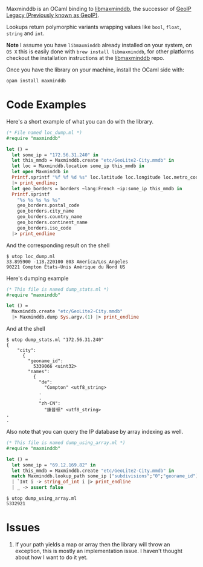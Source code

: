 Maxminddb is an OCaml binding to [libmaxminddb](https://github.com/maxmind/libmaxminddb),
the successor of [GeoIP Legacy (Previously known as
GeoIP)](http://dev.maxmind.com/geoip/).

Lookups return polymorphic variants wrapping values like `bool`,
`float`, `string` and `int`.

**Note** I assume you have `libmaxminddb` already installed on your
system, on `OS X` this is easily done with `brew install
libmaxminddb`, for other platforms checkout the installation
instructions at the [libmaxminddb](https://github.com/maxmind/libmaxminddb) repo.

Once you have the library on your machine, install the OCaml side with:

```shell
opam install maxminddb
```

# Code Examples

Here's a short example of what you can do with the library.

```ocaml
(* File named loc_dump.ml *)
#require "maxminddb"

let () =
  let some_ip = "172.56.31.240" in
  let this_mmdb = Maxminddb.create "etc/GeoLite2-City.mmdb" in
  let loc = Maxminddb.location some_ip this_mmdb in
  let open Maxminddb in
  Printf.sprintf "%f %f %d %s" loc.latitude loc.longitude loc.metro_code loc.time_zone
  |> print_endline;
  let geo_borders = borders ~lang:French ~ip:some_ip this_mmdb in
  Printf.sprintf
    "%s %s %s %s %s"
    geo_borders.postal_code
    geo_borders.city_name
    geo_borders.country_name
    geo_borders.continent_name
    geo_borders.iso_code
  |> print_endline
```

And the corresponding result on the shell

```shell
$ utop loc_dump.ml
33.895900 -118.220100 803 America/Los_Angeles
90221 Compton États-Unis Amérique du Nord US
```

Here's dumping example

```ocaml
(* This file is named dump_stats.ml *)
#require "maxminddb"

let () =
  Maxminddb.create "etc/GeoLite2-City.mmdb"
  |> Maxminddb.dump Sys.argv.(1) |> print_endline
```

And at the shell

```shell
$ utop dump_stats.ml "172.56.31.240"
{
    "city": 
      {
        "geoname_id": 
          5339066 <uint32>
        "names": 
          {
            "de": 
              "Compton" <utf8_string>
            .
            .
            "zh-CN": 
              "康普顿" <utf8_string>
.
.
```

Also note that you can query the IP database by array indexing as
well.

```ocaml
(* This file is named dump_using_array.ml *)
#require "maxminddb"

let () =
  let some_ip = "69.12.169.82" in
  let this_mmdb = Maxminddb.create "etc/GeoLite2-City.mmdb" in
  match Maxminddb.lookup_path some_ip ["subdivisions";"0";"geoname_id"] this_mmdb with
  | `Int i -> string_of_int i |> print_endline
  | _ -> assert false
```

```shell
$ utop dump_using_array.ml
5332921
```

# Issues

1.  If your path yields a map or array then the library will throw an
    exception, this is mostly an implementation issue. I haven't
    thought about how I want to do it yet.
